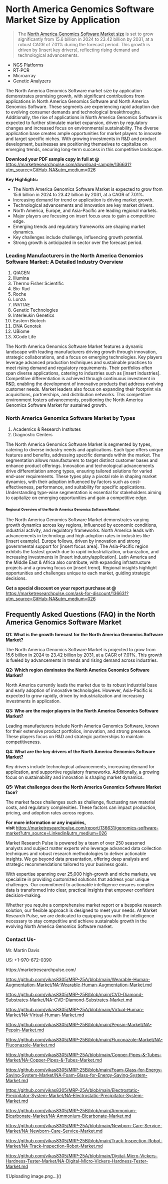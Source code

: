 <h1>North America Genomics Software Market&nbsp;Size by Application</h1><blockquote><p>The <a href="https://marketresearchpulse.com/download-sample/136631?utm_source=GitHub-NA&amp;utm_medium=026">North America Genomics Software Market size</a> is set to grow significantly from 15.6 billion in 2024 to 23.42 billion by 2031, at a robust CAGR of 7.01% during the forecast period. This growth is driven by [insert key drivers], reflecting rising demand and technological advancements.</p></blockquote><ul><li>NGS Platforms <li> RT-PCR <li> Microarray <li> Genetic Analyzers</li></ul><p>The North America Genomics Software market size by application demonstrates promising growth, with significant contributions from applications in North America Genomics Software and North America Genomics Software. These segments are experiencing rapid adoption due to evolving consumer demands and technological breakthroughs. Additionally, the rise of applications in North America Genomics Software is expected to further stimulate market expansion, driven by regulatory changes and increased focus on environmental sustainability. The diverse application base creates ample opportunities for market players to innovate and target specific niches. With growing investments in R&D and product development, businesses are positioning themselves to capitalize on emerging trends, securing long-term success in this competitive landscape.</p><p><strong>Download your PDF sample copy in full at @ </strong><a href="https://marketresearchpulse.com/download-sample/136631?utm_source=GitHub-NA&amp;utm_medium=026">https://marketresearchpulse.com/download-sample/136631?utm_source=GitHub-NA&amp;utm_medium=026</a></p><p><strong>Key Highlights: </strong></p><ul><li>The North America Genomics Software Market is expected to grow from 15.6 billion in 2024 to 23.42 billion by 2031, at a CAGR of 7.01%.</li><li>Increasing demand for trend or application is driving market growth.</li><li>Technological advancements and innovation are key market drivers.</li><li>North America, Europe, and Asia-Pacific are leading regional markets.</li><li>Major players are focusing on insert focus area to gain a competitive edge.</li><li>Emerging trends and regulatory frameworks are shaping market dynamics.</li><li>Key challenges include challenge, influencing growth potential.</li><li>Strong growth is anticipated in sector over the forecast period.</li></ul><h3>Leading Manufacturers in the North America Genomics Software Market: A Detailed Industry Overview</h3><ol><li>QIAGEN</li><li>Illumina</li><li>Thermo Fisher Scientific</li><li>Bio-Rad</li><li>Roche</li><li>Lonza</li><li>INVITAE</li><li>Genetic Technologies</li><li>Interleukin Genetics</li><li>Eastern Biotech</li><li>DNA Genotek</li><li>UBiome</li><li>XCode Life</li></ol><div class="flex max-w-full flex-col flex-grow"><div class="min-h-8 text-message flex w-full flex-col items-end gap-2 whitespace-normal break-words [.text-message+&amp;]:mt-5" dir="auto" data-message-author-role="assistant" data-message-id="fd8432e4-4910-450d-b182-61b7bfb0a01f" data-message-model-slug="gpt-4o"><div class="flex w-full flex-col gap-1 empty:hidden first:pt-[3px]"><div class="markdown prose w-full break-words dark:prose-invert light"><p>The North America Genomics Software Market features a dynamic landscape with leading manufacturers driving growth through innovation, strategic collaborations, and a focus on emerging technologies. Key players leverage advanced production techniques and sustainable practices to meet rising demand and regulatory requirements. Their portfolios often span diverse applications, catering to industries such as [insert industries]. Competitive differentiation is achieved through continuous investment in R&amp;D, enabling the development of innovative products that address evolving customer needs. Market leaders also focus on expanding their footprint via acquisitions, partnerships, and distribution networks. This competitive environment fosters advancements, positioning the North America Genomics Software Market for sustained growth.</p></div></div></div></div><h3>North America Genomics Software Market by Types</h3><ol><li>Academics & Research Institutes <li> Diagnostic Centers</li></ol><div class="flex max-w-full flex-col flex-grow"><div class="min-h-8 text-message flex w-full flex-col items-end gap-2 whitespace-normal break-words [.text-message+&amp;]:mt-5" dir="auto" data-message-author-role="assistant" data-message-id="084470be-0bb7-4664-bddf-5156b4f41249" data-message-model-slug="gpt-4o-mini"><div class="flex w-full flex-col gap-1 empty:hidden first:pt-[3px]"><div class="markdown prose w-full break-words dark:prose-invert light"><p>The North America Genomics Software Market is segmented by types, catering to diverse industry needs and applications. Each type offers unique features and benefits, addressing specific demands within the market. The segmentation allows manufacturers to target distinct customer bases and enhance product offerings. Innovation and technological advancements drive differentiation among types, ensuring tailored solutions for varied end-user requirements. These types play a pivotal role in shaping market dynamics, with their adoption influenced by factors such as cost-effectiveness, performance, and suitability for specific applications. Understanding type-wise segmentation is essential for stakeholders aiming to capitalize on emerging opportunities and gain a competitive edge.</p></div></div></div></div><h3><span style="font-size: 11px;">Regional Overview of the North America Genomics Software Market</span></h3><div class="flex max-w-full flex-col flex-grow"><div class="min-h-8 text-message flex w-full flex-col items-end gap-2 whitespace-normal break-words [.text-message+&amp;]:mt-5" dir="auto" data-message-author-role="assistant" data-message-id="e9038762-ce64-4e30-91c9-9bd413514231" data-message-model-slug="gpt-4o-mini"><div class="flex w-full flex-col gap-1 empty:hidden first:pt-[3px]"><div class="markdown prose w-full break-words dark:prose-invert light"><p>The North America Genomics Software Market demonstrates varying growth dynamics across key regions, influenced by economic conditions, industrial activity, and regulatory frameworks. North America leads with advancements in technology and high adoption rates in industries like [insert example]. Europe follows, driven by innovation and strong governmental support for [insert focus area]. The Asia-Pacific region exhibits the fastest growth due to rapid industrialization, urbanization, and increasing investments in [insert industry/application]. Latin America and the Middle East &amp; Africa also contribute, with expanding infrastructure projects and a growing focus on [insert trend]. Regional insights highlight opportunities and challenges unique to each market, guiding strategic decisions.</p></div></div></div></div><p><strong>Get a special discount on your report purchase at @ </strong><a href="https://marketresearchpulse.com/ask-for-discount/136631?utm_source=GitHub-NA&amp;utm_medium=026">https://marketresearchpulse.com/ask-for-discount/136631?utm_source=GitHub-NA&amp;utm_medium=026</a></p><h2>Frequently Asked Questions (FAQ) in the North America Genomics Software Market</h2><p><strong>Q1: What is the growth forecast for the North America Genomics Software Market?</strong></p><p>The North America Genomics Software Market is projected to grow from 15.6 billion in 2024 to 23.42 billion by 2031, at a CAGR of 7.01%. This growth is fueled by advancements in trends and rising demand across industries.</p><p><strong>Q2: Which region dominates the North America Genomics Software Market?</strong></p><p>North America currently leads the market due to its robust industrial base and early adoption of innovative technologies. However, Asia-Pacific is expected to grow rapidly, driven by industrialization and increasing investments in application.</p><p><strong>Q3: Who are the major players in the North America Genomics Software Market?</strong></p><p>Leading manufacturers include North America Genomics Software, known for their extensive product portfolios, innovation, and strong presence. These players focus on R&amp;D and strategic partnerships to maintain competitiveness.</p><p><strong>Q4: What are the key drivers of the North America Genomics Software Market?</strong></p><p>Key drivers include technological advancements, increasing demand for application, and supportive regulatory frameworks. Additionally, a growing focus on sustainability and innovation is shaping market dynamics.</p><p><strong>Q5: What challenges does the North America Genomics Software Market face?</strong></p><p>The market faces challenges such as challenge, fluctuating raw material costs, and regulatory complexities. These factors can impact production, pricing, and adoption rates across regions.</p><p><strong>For more information or any inquiries, visit&nbsp;</strong><a href="https://marketresearchpulse.com/report/136631/genomics-software-market?utm_source=Linkedin&utm_medium=026">https://marketresearchpulse.com/report/136631/genomics-software-market?utm_source=Linkedin&utm_medium=026</a></p><p>Market Research Pulse is powered by a team of over 250 seasoned analysts and subject matter experts who leverage advanced data collection techniques and robust research methodologies to deliver actionable insights. We go beyond data presentation, offering deep analysis and strategic recommendations tailored to your business goals.</p><p>With expertise spanning over 25,000 high-growth and niche markets, we specialize in providing customized solutions that address your unique challenges. Our commitment to actionable intelligence ensures complex data is transformed into clear, practical insights that empower confident decision-making.</p><p>Whether you require a comprehensive market report or a bespoke research solution, our flexible approach is designed to meet your needs. At Market Research Pulse, we are dedicated to equipping you with the intelligence necessary to stay competitive and achieve sustainable growth in the evolving North America Genomics Software market.</p><h3><strong>Contact Us-</strong></h3><p>Mr. Martin Davis</p><p>US: +1-970-672-0390</p><p>https://marketresearchpulse.com/</p><p><a href="https://github.com/vikas8305/MRP-25A/blob/main/Wearable-Human-Augmentation-Market/NA-Wearable-Human-Augmentation-Market.md">https://github.com/vikas8305/MRP-25A/blob/main/Wearable-Human-Augmentation-Market/NA-Wearable-Human-Augmentation-Market.md</a></p><p><a href="https://github.com/vikas8305/MRP-25B/blob/main/CVD-Diamond-Substrates-Market/NA-CVD-Diamond-Substrates-Market.md">https://github.com/vikas8305/MRP-25B/blob/main/CVD-Diamond-Substrates-Market/NA-CVD-Diamond-Substrates-Market.md</a></p><p><a href="https://github.com/vikas8305/MRP-25A/blob/main/Virtual-Human-Market/NA-Virtual-Human-Market.md">https://github.com/vikas8305/MRP-25A/blob/main/Virtual-Human-Market/NA-Virtual-Human-Market.md</a></p><p><a href="https://github.com/vikas8305/MRP-25B/blob/main/Pepsin-Market/NA-Pepsin-Market.md">https://github.com/vikas8305/MRP-25B/blob/main/Pepsin-Market/NA-Pepsin-Market.md</a></p><p><a href="https://github.com/vikas8305/MRP-25B/blob/main/Fluconazole-Market/NA-Fluconazole-Market.md">https://github.com/vikas8305/MRP-25B/blob/main/Fluconazole-Market/NA-Fluconazole-Market.md</a></p><p><a href="https://github.com/vikas8305/MRP-25A/blob/main/Copper-Pipes-&-Tubes-Market/NA-Copper-Pipes-&-Tubes-Market.md">https://github.com/vikas8305/MRP-25A/blob/main/Copper-Pipes-&-Tubes-Market/NA-Copper-Pipes-&-Tubes-Market.md</a></p><p><a href="https://github.com/vikas8305/MRP-25B/blob/main/Foam-Glass-for-Energy-Saving-System-Market/NA-Foam-Glass-for-Energy-Saving-System-Market.md">https://github.com/vikas8305/MRP-25B/blob/main/Foam-Glass-for-Energy-Saving-System-Market/NA-Foam-Glass-for-Energy-Saving-System-Market.md</a></p><p><a href="https://github.com/vikas8305/MRP-25A/blob/main/Electrostatic-Precipitator-System-Market/NA-Electrostatic-Precipitator-System-Market.md">https://github.com/vikas8305/MRP-25A/blob/main/Electrostatic-Precipitator-System-Market/NA-Electrostatic-Precipitator-System-Market.md</a></p><p><a href="https://github.com/vikas8305/MRP-25B/blob/main/Ammonium-Bicarbonate-Market/NA-Ammonium-Bicarbonate-Market.md">https://github.com/vikas8305/MRP-25B/blob/main/Ammonium-Bicarbonate-Market/NA-Ammonium-Bicarbonate-Market.md</a></p><p><a href="https://github.com/vikas8305/MRP-25A/blob/main/Newborn-Care-Service-Market/NA-Newborn-Care-Service-Market.md">https://github.com/vikas8305/MRP-25A/blob/main/Newborn-Care-Service-Market/NA-Newborn-Care-Service-Market.md</a></p><p><a href="https://github.com/vikas8305/MRP-25B/blob/main/Track-Inspection-Robot-Market/NA-Track-Inspection-Robot-Market.md">https://github.com/vikas8305/MRP-25B/blob/main/Track-Inspection-Robot-Market/NA-Track-Inspection-Robot-Market.md</a></p><p><a href="https://github.com/vikas8305/MRP-25A/blob/main/Digital-Micro-Vickers-Hardness-Tester-Market/NA-Digital-Micro-Vickers-Hardness-Tester-Market.md">https://github.com/vikas8305/MRP-25A/blob/main/Digital-Micro-Vickers-Hardness-Tester-Market/NA-Digital-Micro-Vickers-Hardness-Tester-Market.md</a></p>
![Uploading image.png…]()
